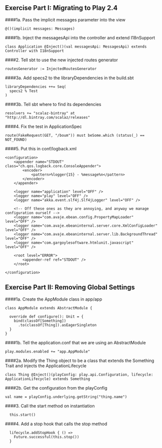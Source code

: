 ## Exercise Part I: Migrating to Play 2.4
####1a. Pass the implicit messages parameter into the view
```
@()(implicit messages: Messages)
```

####1b. Inject the messagesApi into the controller and extend I18nSupport
```
class Application @Inject()(val messagesApi: MessagesApi) extends Controller with I18nSupport
```

####2. Tell sbt to use the new injected routes generator
```
routesGenerator := InjectedRoutesGenerator
```

####3a. Add specs2 to the libraryDependencies in the build.sbt 
```
libraryDependencies ++= Seq(
  specs2 % Test
)
```
####3b. Tell sbt where to find its dependencies
```
resolvers += "scalaz-bintray" at "http://dl.bintray.com/scalaz/releases"
```

####4. Fix the test in ApplicationSpec
```
route(FakeRequest(GET, "/boum")) must beSome.which (status(_) == NOT_FOUND)
```

####5. Put this in conf/logback.xml
```
<configuration>
    <appender name="STDOUT" class="ch.qos.logback.core.ConsoleAppender">
        <encoder>
            <pattern>%logger{15} - %message%n</pattern>
        </encoder>
    </appender>

    <logger name="application" level="OFF" />
    <logger name="play" level="OFF" />
    <logger name="akka.event.slf4j.Slf4jLogger" level="OFF" />

    <!-- Off these ones as they are annoying, and anyway we manage configuration ourself -->
    <logger name="com.avaje.ebean.config.PropertyMapLoader" level="OFF" />
    <logger name="com.avaje.ebeaninternal.server.core.XmlConfigLoader" level="OFF" />
    <logger name="com.avaje.ebeaninternal.server.lib.BackgroundThread" level="OFF" />
    <logger name="com.gargoylesoftware.htmlunit.javascript" level="OFF" />

    <root level="ERROR">
        <appender-ref ref="STDOUT" />
    </root>

</configuration>
```

## Exercise Part II: Removing Global Settings
####1a. Create the AppModule class in app/app
```
class AppModule extends AbstractModule {

  override def configure(): Unit = {
    bind(classOf[Something])
      .to(classOf[Thing]).asEagerSingleton
  }
}
```

####1b. Tell the application.conf that we are using an AbstractModule
```
play.modules.enabled += "app.AppModule"
```

####2a. Modify the Thing object to be a class that extends the Something Trait and injects the ApplicationLifecycle
```
class Thing @Inject()(playConfig: play.api.Configuration, lifecycle: ApplicationLifecycle) extends Something
```

####2b. Get the configuration from the playConfig
```
val name = playConfig.underlying.getString("thing.name")
```
####3. Call the start method on instantiation
```
  this.start()
```
####4. Add a stop hook that calls the stop method
```
  lifecycle.addStopHook { () =>
    Future.successful(this.stop())
  }
```
